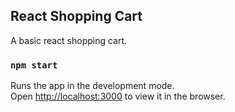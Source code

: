 ## React Shopping Cart

A basic react shopping cart.

### `npm start`

Runs the app in the development mode.<br />
Open [http://localhost:3000](http://localhost:3000) to view it in the browser.

